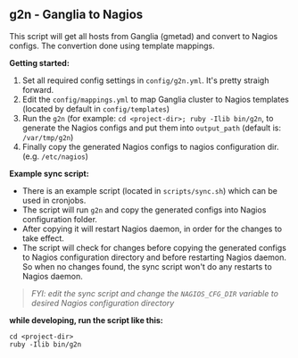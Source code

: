 ## g2n - Ganglia to Nagios

This script will get all hosts from Ganglia (gmetad) and convert to Nagios configs. The convertion done using template mappings.

**Getting started:**

1. Set all required config settings in `config/g2n.yml`. It's pretty straigh forward.
2. Edit the `config/mappings.yml` to map Ganglia cluster to Nagios templates (located by default in `config/templates`)
3. Run the `g2n` (for example: `cd <project-dir>; ruby -Ilib bin/g2n`, to generate the Nagios configs and put them into `output_path` (default is: `/var/tmp/g2n`)
4. Finally copy the generated Nagios configs to nagios configuration dir. (e.g. `/etc/nagios`)

**Example sync script:**

* There is an example script (located in `scripts/sync.sh`) which can be used in cronjobs.
* The script will run `g2n` and copy the generated configs into Nagios configuration folder.
* After copying it will restart Nagios daemon, in order for the changes to take effect.
* The script will check for changes before copying the generated configs to Nagios configuration directory and before restarting Nagios daemon. So when no changes found, the sync script won't do any restarts to Nagios daemon.

> _FYI: edit the sync script and change the `NAGIOS_CFG_DIR` variable to desired Nagios configuration directory_

**while developing, run the script like this:**

```shell
cd <project-dir>
ruby -Ilib bin/g2n
```
